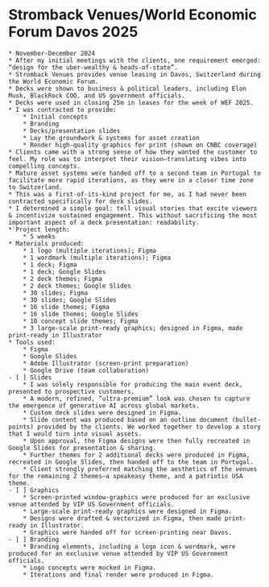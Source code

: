 # Stromback Venues/World Economic Forum Davos 2025

    * November-December 2024
    * After my initial meetings with the clients, one requirement emerged: “design for the uber-wealthy & heads-of-state”.
    * Stromback Venues provides venue leasing in Davos, Switzerland during the World Economic Forum.
    * Decks were shown to business & political leaders, including Elon Musk, BlackRock COO, and US government officials.
    * Decks were used in closing 25m in leases for the week of WEF 2025.
    * I was contracted to provide:
        * Initial concepts
        * Branding
        * Decks/presentation slides
        * Lay the groundwork & systems for asset creation
        * Render high-quality graphics for print (shown on CNBC coverage)
    * Clients came with a strong sense of how they wanted the customer to feel. My role was to interpret their vision—translating vibes into compelling concepts.
    * Mature asset systems were handed off to a second team in Portugal to facilitate more rapid iterations, as they were in a closer time zone to Switzerland.
    * This was a first-of-its-kind project for me, as I had never been contracted specifically for deck slides.
    * I determined a simple goal: tell visual stories that excite viewers & incentivize sustained engagement. This without sacrificing the most important aspect of a deck presentation: readability.
    * Project length:
        * 5 weeks
    * Materials produced:
        * 1 logo (multiple iterations); Figma
        * 1 wordmark (multiple iterations); Figma
        * 1 deck; Figma
        * 1 deck; Google Slides
        * 2 deck themes; Figma
        * 2 deck themes; Google Slides
        * 30 slides; Figma
        * 30 slides; Google Slides
        * 16 slide themes; Figma
        * 16 slide themes; Google Slides
        * 10 concept slide themes; Figma
        * 3 large-scale print-ready graphics; designed in Figma, made print-ready in Illustrator
    * Tools used:
        * Figma
        * Google Slides
        * Adobe Illustrator (screen-print preparation)
        * Google Drive (team collaboration)
    - [ ] Slides
        * I was solely responsible for producing the main event deck, presented to prospective customers.
        * A modern, refined, “ultra-premium” look was chosen to capture the emergence of generative AI across global markets.
        * Custom deck slides were designed in Figma.
        * Slide content was produced based on an outline document (bullet-points) provided by the clients. We worked together to develop a story that I would turn into visual assets.
        * Upon approval, the Figma designs were then fully recreated in Google Slides for presentation & sharing.
        * Further themes for 2 additional decks were produced in Figma, recreated in Google Slides, then handed off to the team in Portugal.
        * Client strongly preferred matching the aesthetics of the venues for the remaining 2 themes—a speakeasy theme, and a patriotic USA theme.
    - [ ] Graphics
        * Screen-printed window-graphics were produced for an exclusive venue attended by VIP US Government officials.
        * Large-scale print-ready graphics were designed in Figma.
        * Designs were drafted & vectorized in Figma, then made print-ready in Illustrator.
        * Graphics were handed off for screen-printing near Davos.
    - [ ] Branding
        * Branding elements, including a logo icon & wordmark, were produced for an exclusive venue attended by VIP US Government officials.
        * Logo concepts were mocked in Figma.
        * Iterations and final render were produced in Figma.
